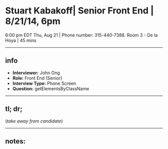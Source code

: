 Stuart Kabakoff| Senior Front End | 8/21/14, 6pm
===============================================

6:00 pm EDT Thu, Aug 21  |  Phone number: 315-440-7388. Room 3 - De la Hoya  |  45 mins

-----------
## info

+ **Interviewer:** John Ong
+ **Role:** Front End (Senior)
+ **Interview Type:** Phone Screen
+ **Question:** getElementsByClassName

-----------

## tl; dr;

(*take away from candidate*)


------------
## notes:




